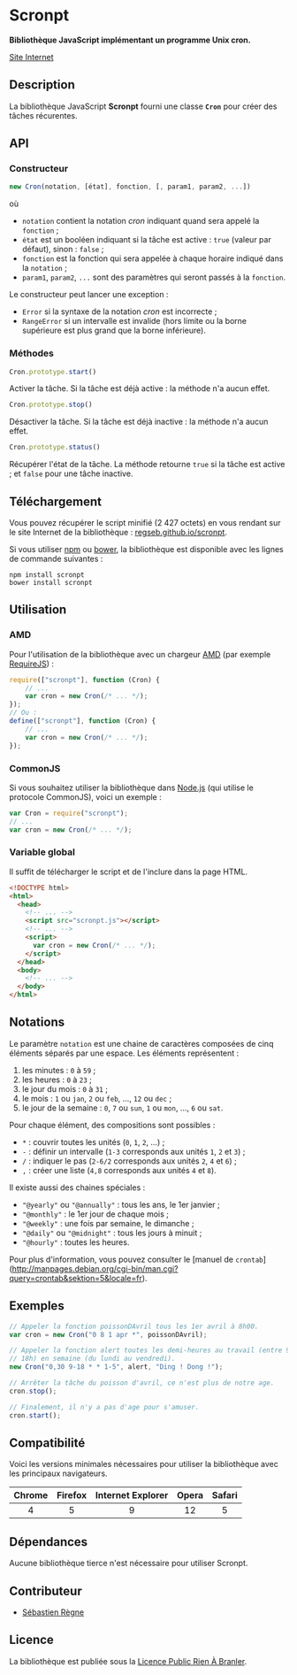 # Scronpt
**Bibliothèque JavaScript implémentant un programme Unix cron.**

[Site Internet](https://regseb.github.io/scronpt/)

## Description
La bibliothèque JavaScript **Scronpt** fourni une classe **`Cron`** pour créer
des tâches récurentes.

## API
### Constructeur
```JavaScript
new Cron(notation, [état], fonction, [, param1, param2, ...])
```
où
- `notation` contient la notation *cron* indiquant quand sera appelé la
  `fonction` ;
- `état` est un booléen indiquant si la tâche est active : `true` (valeur par
  défaut), sinon : `false` ;
- `fonction` est la fonction qui sera appelée à chaque horaire indiqué dans la
  `notation` ;
- `param1`, `param2`, `...` sont des paramètres qui seront passés à la
  `fonction`.

Le constructeur peut lancer une exception :
- `Error` si la syntaxe de la notation *cron* est incorrecte ;
- `RangeError` si un intervalle est invalide (hors limite ou la borne supérieure
  est plus grand que la borne inférieure).

### Méthodes
```JavaScript
Cron.prototype.start()
```
Activer la tâche. Si la tâche est déjà active : la méthode n'a aucun effet.

```JavaScript
Cron.prototype.stop()
```
Désactiver la tâche. Si la tâche est déjà inactive : la méthode n'a aucun effet.

```JavaScript
Cron.prototype.status()
```
Récupérer l'état de la tâche. La méthode retourne `true` si la tâche est
active ; et `false` pour une tâche inactive.

## Téléchargement
Vous pouvez récupérer le script minifié (2 427 octets) en vous rendant sur le
site Internet de la bibliothèque :
[regseb.github.io/scronpt](http://regseb.github.io/scronpt/).

Si vous utiliser
[npm](https://www.npmjs.org/package/scronpt "Node Packaged Modules") ou
[bower](http://bower.io/), la bibliothèque est disponible avec les lignes de
commande suivantes :
```
npm install scronpt
bower install scronpt
```

## Utilisation
### AMD
Pour l'utilisation de la bibliothèque avec un chargeur
[AMD](https://github.com/amdjs/amdjs-api "Asynchronous Module Definition") (par
exemple [RequireJS](http://requirejs.org/)) :
```JavaScript
require(["scronpt"], function (Cron) {
    // ...
    var cron = new Cron(/* ... */);
});
// Ou :
define(["scronpt"], function (Cron) {
    // ...
    var cron = new Cron(/* ... */);
});
```

### CommonJS
Si vous souhaitez utiliser la bibliothèque dans [Node.js](http://nodejs.org/)
(qui utilise le protocole CommonJS), voici un exemple :
```JavaScript
var Cron = require("scronpt");
// ...
var cron = new Cron(/* ... */);
```

### Variable global
Il suffit de télécharger le script et de l'inclure dans la page HTML.
```HTML
<!DOCTYPE html>
<html>
  <head>
    <!-- ... -->
    <script src="scronpt.js"></script>
    <!-- ... -->
    <script>
      var cron = new Cron(/* ... */);
    </script>
  </head>
  <body>
    <!-- ... -->
  </body>
</html>
```

## Notations
Le paramètre `notation` est une chaine de caractères composées de cinq éléments
séparés par une espace. Les éléments représentent :

1. les minutes : `0` à `59` ;
2. les heures : `0` à `23` ;
3. le jour du mois : `0` à `31` ;
4. le mois : `1` ou `jan`, `2` ou `feb`, ..., `12` ou `dec` ;
5. le jour de la semaine : `0`, `7` ou `sun`, `1` ou `mon`, ..., `6` ou `sat`.

Pour chaque élément, des compositions sont possibles :
- `*` : couvrir toutes les unités (`0`, `1`, `2`, ...) ;
- `-` : définir un intervalle (`1-3` corresponds aux unités `1`, `2` et `3`) ;
- `/` : indiquer le pas (`2-6/2` corresponds aux unités `2`, `4` et `6`) ;
- `,` : créer une liste (`4,8` corresponds aux unités `4` et `8`).

Il existe aussi des chaines spéciales :
- `"@yearly"` ou `"@annually"` : tous les ans, le 1er janvier ;
- `"@monthly"` : le 1er jour de chaque mois ;
- `"@weekly"` : une fois par semaine, le dimanche ;
- `"@daily"` ou `"@midnight"` : tous les jours à minuit ;
- `"@hourly"` : toutes les heures.

Pour plus d'information, vous pouvez consulter le [manuel de `crontab`]
(http://manpages.debian.org/cgi-bin/man.cgi?query=crontab&sektion=5&locale=fr).

## Exemples
```JavaScript
// Appeler la fonction poissonDAvril tous les 1er avril à 8h00.
var cron = new Cron("0 8 1 apr *", poissonDAvril);

// Appeler la fonction alert toutes les demi-heures au travail (entre 9h et
// 18h) en semaine (du lundi au vendredi).
new Cron("0,30 9-18 * * 1-5", alert, "Ding ! Dong !");

// Arrêter la tâche du poisson d'avril, ce n'est plus de notre age.
cron.stop();

// Finalement, il n'y a pas d'age pour s'amuser.
cron.start();
```

## Compatibilité
Voici les versions minimales nécessaires pour utiliser la bibliothèque avec les
principaux navigateurs.

 Chrome | Firefox | Internet Explorer | Opera | Safari
:------:|:-------:|:-----------------:|:-----:|:------:
   4    |    5    |         9         |  12   |   5

## Dépendances
Aucune bibliothèque tierce n'est nécessaire pour utiliser Scronpt.

## Contributeur
- [Sébastien Règne](https://github.com/regseb)

## Licence
La bibliothèque est publiée sous la
[Licence Public Rien À Branler](http://sam.zoy.org/lprab/ "LPRAB").
